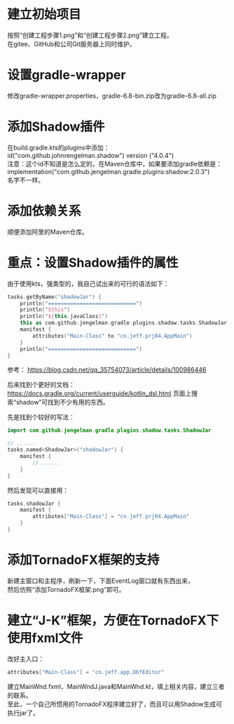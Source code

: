 # 建立初始项目

按照“创建工程步骤1.png”和“创建工程步骤2.png”建立工程。  
在gitee、GitHub和公司Git服务器上同时维护。

# 设置gradle-wrapper

修改gradle-wrapper.properties，gradle-6.8-bin.zip改为gradle-6.8-all.zip

# 添加Shadow插件

在build.gradle.kts的plugins中添加：  
id("com.github.johnrengelman.shadow") version ("4.0.4")  
注意：这个id不知道是怎么定的，在Maven仓库中，如果要添加gradle依赖是：  
implementation("com.github.jengelman.gradle.plugins:shadow:2.0.3")  
名字不一样。

# 添加依赖关系

顺便添加阿里的Maven仓库。

# 重点：设置Shadow插件的属性

由于使用kts，强类型的，我自己试出来的可行的语法如下：

```kotlin
tasks.getByName("shadowJar") {
	println("============================")
	println("$this")
	println("${this.javaClass}")
	this as com.github.jengelman.gradle.plugins.shadow.tasks.ShadowJar
	manifest {
		attributes("Main-Class" to "cn.jeff.prj04.AppMain")
	}
	println("============================")
}
```

参考：
https://blog.csdn.net/qq_35754073/article/details/100986446

后来找到个更好的文档：
https://docs.gradle.org/current/userguide/kotlin_dsl.html
页面上搜索“shadow”可找到不少有用的东西。

先是找到个较好的写法：

```kotlin
import com.github.jengelman.gradle.plugins.shadow.tasks.ShadowJar

// ......
tasks.named<ShadowJar>("shadowJar") {
	manifest {
		// ......
	}
}
```

然后发现可以直接用：

```kotlin
tasks.shadowJar {
	manifest {
		attributes["Main-Class"] = "cn.jeff.prj04.AppMain"
	}
}
```

# 添加TornadoFX框架的支持

新建主窗口和主程序，刷新一下，下面EventLog窗口就有东西出来，  
然后仿照“添加TornadoFX框架.png”即可。

# 建立“J-K”框架，方便在TornadoFX下使用fxml文件

改好主入口：

```kotlin
attributes["Main-Class"] = "cn.jeff.app.DbfEditor"
```

建立MainWnd.fxml、MainWndJ.java和MainWnd.kt，填上相关内容，建立三者的联系。  
至此，一个自己所惯用的TornadoFX程序建立好了，而且可以用Shadow生成可执行jar了。
